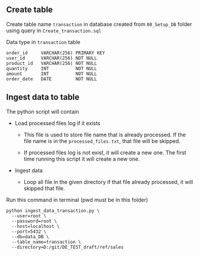 ## Create table

Create table name `transaction` in database created from `00_Setup_DB` folder using query in `Create_transaction.sql`

Data type in `transaction` table
```
order_id     VARCHAR(256) PRIMARY KEY
user_id      VARCHAR(256) NOT NULL 
product_id   VARCHAR(256) NOT NULL
quantity     INT          NOT NULL 
amount       INT          NOT NULL
order_date   DATE         NOT NULL
```

## Ingest data to table
The python script will contain
- Load processed files log if it exists

  - This file is used to store file name that is already processed. If the file name is in the `processed_files.txt`, that file will be skipped.

  - If processed files log is not exist, it will create a new one. The first time running this script it will create a new one.
 
- Ingest data

  - Loop all file in the given directory if that file already processed, it will skipped that file.

Run this command in terminal (pwd must be in this folder)

```
python ingest_data_transaction.py \
  --user=root \
  --password=root \
  --host=localhost \
  --port=5432 \
  --db=data_DB \
  --table_name=transaction \
  --directory=D:/git/DE_TEST_draft/ref/sales
```
